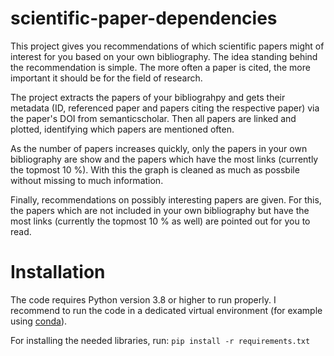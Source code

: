 # scientific-paper-dependencies

This project gives you recommendations of which scientific papers might of interest for you based on your own bibliography. The idea standing behind the recommendation is simple. The more often a paper is cited, the more important it should be for the field of research.

The project extracts the papers of your bibliograhpy and gets their metadata (ID, referenced paper and papers citing the respective paper) via the paper's DOI from semanticscholar. Then all papers are linked and plotted, identifying which papers are mentioned often.

As the number of papers increases quickly, only the papers in your own bibliography are show and the papers which have the most links (currently the topmost 10 %). With this the graph is cleaned as much as possbile without missing to much information.

Finally, recommendations on possibly interesting papers are given. For this, the papers which are not included in your own bibliography but have the most links (currently the topmost 10 % as well) are pointed out for you to read. 

# Installation

The code requires Python version 3.8 or higher to run properly. I recommend to run the code in a dedicated virtual environment (for example using [conda](https://docs.conda.io/en/latest/miniconda.html)).

For installing the needed libraries, run:
`pip install -r requirements.txt`
